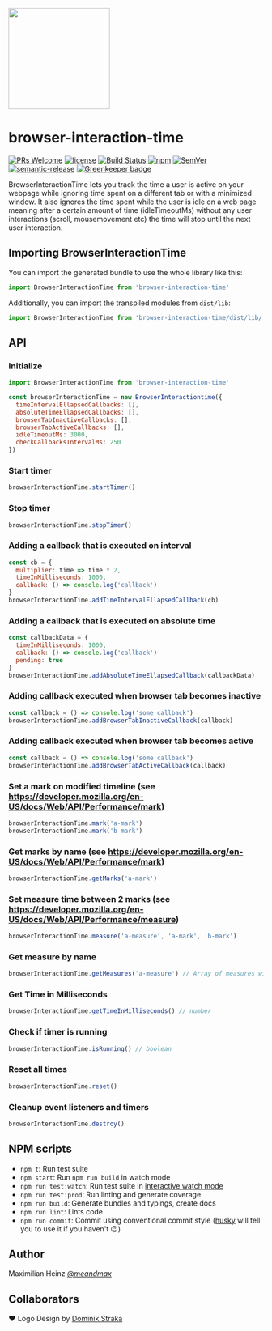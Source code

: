 <p align="left">
  <img src="https://raw.githubusercontent.com/atlassian/browser-interaction-time/master/bit.png" width="200" />
</p>

# browser-interaction-time

[![PRs Welcome](https://img.shields.io/badge/PRs-welcome-brightgreen.svg)](https://github.com/atlassian/browser-interaction-time/issues)
[![license](http://img.shields.io/badge/license-MIT-blue.svg?style=flat)](https://raw.githubusercontent.com/atlassian/browser-interaction-time/master/LICENSE)
[![Build Status](https://travis-ci.org/atlassian/browser-interaction-time.svg?branch=master)](https://travis-ci.org/atlassian/browser-interaction-time)
[![npm](https://img.shields.io/npm/v/browser-interaction-time.svg)](https://www.npmjs.com/package/browser-interaction-time)
[![SemVer](https://img.shields.io/badge/SemVer-2.0.0-brightgreen.svg)](http://semver.org/spec/v2.0.0.html)
[![semantic-release](https://img.shields.io/badge/%20%20%F0%9F%93%A6%F0%9F%9A%80-semantic--release-e10079.svg)](https://github.com/semantic-release/semantic-release) [![Greenkeeper badge](https://badges.greenkeeper.io/atlassian/browser-interaction-time.svg)](https://greenkeeper.io/)

BrowserInteractionTime lets you track the time a user is active on your webpage while ignoring time spent on a different tab or with a minimized window. It also ignores the time spent while the user is idle on a web page meaning after a certain amount of time (idleTimeoutMs) without any user interactions (scroll, mousemovement etc) the time will stop until the next user interaction.

## Importing BrowserInteractionTime

You can import the generated bundle to use the whole library like this:

```javascript
import BrowserInteractionTime from 'browser-interaction-time'
```

Additionally, you can import the transpiled modules from `dist/lib`:

```javascript
import BrowserInteractionTime from 'browser-interaction-time/dist/lib/'
```

## API

### Initialize

```js
import BrowserInteractionTime from 'browser-interaction-time'

const browserInteractionTime = new BrowserInteractiontime({
  timeIntervalEllapsedCallbacks: [],
  absoluteTimeEllapsedCallbacks: [],
  browserTabInactiveCallbacks: [],
  browserTabActiveCallbacks: [],
  idleTimeoutMs: 3000,
  checkCallbacksIntervalMs: 250
})
```

### Start timer

```js
browserInteractionTime.startTimer()
```

### Stop timer

```js
browserInteractionTime.stopTimer()
```

### Adding a callback that is executed on interval

```js
const cb = {
  multiplier: time => time * 2,
  timeInMilliseconds: 1000,
  callback: () => console.log('callback')
}
browserInteractionTime.addTimeIntervalEllapsedCallback(cb)
```

### Adding a callback that is executed on absolute time

```js
const callbackData = {
  timeInMilliseconds: 1000,
  callback: () => console.log('callback')
  pending: true
}
browserInteractionTime.addAbsoluteTimeEllapsedCallback(callbackData)
```

### Adding callback executed when browser tab becomes inactive

```js
const callback = () => console.log('some callback')
browserInteractionTime.addBrowserTabInactiveCallback(callback)
```

### Adding callback executed when browser tab becomes active

```js
const callback = () => console.log('some callback')
browserInteractionTime.addBrowserTabActiveCallback(callback)
```

### Set a mark on modified timeline (see https://developer.mozilla.org/en-US/docs/Web/API/Performance/mark)

```js
browserInteractionTime.mark('a-mark')
browserInteractionTime.mark('b-mark')
```

### Get marks by name (see https://developer.mozilla.org/en-US/docs/Web/API/Performance/mark)

```js
browserInteractionTime.getMarks('a-mark')
```

### Set measure time between 2 marks (see https://developer.mozilla.org/en-US/docs/Web/API/Performance/measure)

```js
browserInteractionTime.measure('a-measure', 'a-mark', 'b-mark')
```

### Get measure by name

```js
browserInteractionTime.getMeasures('a-measure') // Array of measures with name
```

### Get Time in Milliseconds

```js
browserInteractionTime.getTimeInMilliseconds() // number
```

### Check if timer is running

```js
browserInteractionTime.isRunning() // boolean
```

### Reset all times

```js
browserInteractionTime.reset()
```

### Cleanup event listeners and timers

```js
browserInteractionTime.destroy()
```

## NPM scripts

- `npm t`: Run test suite
- `npm start`: Run `npm run build` in watch mode
- `npm run test:watch`: Run test suite in [interactive watch mode](http://facebook.github.io/jest/docs/cli.html#watch)
- `npm run test:prod`: Run linting and generate coverage
- `npm run build`: Generate bundles and typings, create docs
- `npm run lint`: Lints code
- `npm run commit`: Commit using conventional commit style ([husky](https://github.com/typicode/husky) will tell you to use it if you haven't :wink:)

## Author

Maximilian Heinz [@_meandmax_](https://twitter.com/_meandmax_)

## Collaborators

❤️ Logo Design by [Dominik Straka](http://www.dominikstraka.de/)
